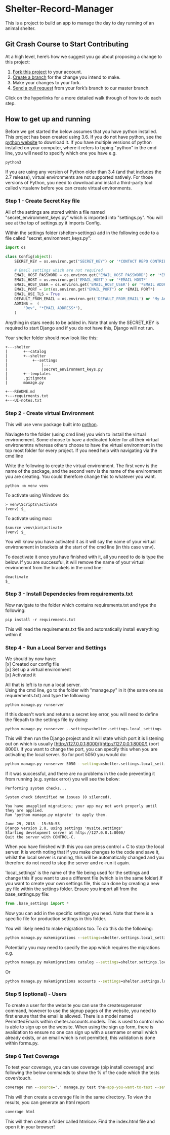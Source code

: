 # Shelter-Record-Manager
This is a project to build an app to manage the day to day running of an animal shelter.

## Git Crash Course to Start Contributing
At a high level, here’s how we suggest you go about proposing a change to this project:

1. [Fork this project](https://help.github.com/articles/fork-a-repo/) to your account.
2. [Create a branch](https://help.github.com/articles/creating-and-deleting-branches-within-your-repository) for the change you intend to make.
3. Make your changes to your fork.
4. [Send a pull request](https://help.github.com/articles/using-pull-requests/) from your fork’s branch to our master branch.

Click on the hyperlinks for a more detailed walk through of how to do each step.

## How to get up and running

Before we get started the below assumes that you have python installed. This project has been created using 3.6. If you do not have python, see the [python website](https://www.python.org/downloads/) to download it.
If you have multiple versions of python installed on your computer, where it refers to typing "python" in the cmd line, you will need to specify which one you have e.g.

``` shell
python3
```

If you are using any version of Python older than 3.4 (and that includes the 2.7 release), virtual environments are not supported natively. For those versions of Python, you need to download and install a third-party tool called virtualenv before you can create virtual environments.

### Step 1 - Create Secret Key file

All of the settings are stored within a file named "secret_environment_keys.py" which is imported into "settings.py". You will see at the top of settings.py it imports Config.

Within the settings folder (shelter>settings) add in the following code to a file called "secret_environment_keys.py":

``` python
import os

class Config(object):
    SECRET_KEY = os.environ.get("SECRET_KEY") or '*CONTACT REPO CONTRIBUTOR FOR THIS*'

    # Email settings which are not required
    EMAIL_HOST_PASSWORD = os.environ.get("EMAIL_HOST_PASSWORD") or '*EMAIL PASSWORD*'
    EMAIL_HOST = os.environ.get('EMAIL_HOST') or '*EMAIL HOST*'
    EMAIL_HOST_USER = os.environ.get('EMAIL_HOST_USER') or '*EMAIL ADDRESS*'
    EMAIL_PORT = int(os.environ.get("EMAIL_PORT") or *EMAIL PORT*)
    EMAIL_USE_TLS = True
    DEFAULT_FROM_EMAIL = os.environ.get('DEFAULT_FROM_EMAIL') or 'My Animal Shelter <*EMAIL ADDRESS*>'
    ADMINS =  (
        "Dev", "*EMAIL ADDRESS*"),
    )
```

Anything in stars needs to be added in. Note that only the SECRET_KEY is required to start Django and if you do not have this, Django will not run.

Your shelter folder should now look like this:

```
+---shelter
|       +--catalog
|       +--shelter
|           +--settings
|               |...
|               |secret_environment_keys.py
|       +--templates
|       .gitignote
|       manage.py

+---README.md
+---requirments.txt
+---UI-notes.txt
```

### Step 2 - Create virtual Environment

This will use venv package built into [python](https://docs.python.org/3/library/venv.html).

Naviagte to the folder (using cmd line) you wish to install the virtual environement. Some choose to have a dedicated folder for all their virtual environemtns whereas others choose to have the virtual environment in the top most folder for every project. If you need help with navigating via the cmd line

Write the following to create the virtual environment. The first venv is the name of the package, and the second venv is the name of the environment you are creating. You could therefore change this to whatever you want.

``` shell
python -m venv venv
```

To activate using Windows do:

``` shell
> venv\Scripts\activate
(venv) $_
```

To activate using mac:

``` shell
$source venv\bin\activate
(venv) $_
```

You will know you have activated it as it will say the name of your virtual environement in brackets at the start of the cmd line (in this case venv).

To deactivate it once you have finished with it, all you need to do is type the below. If you are successful, it will remove the name of your virtual environemnt from the brackets in the cmd line:

```shell
deactivate
$_
```

### Step 3 - Install Dependecies from requirements.txt

Now navigate to the folder which contains requirements.txt and type the following:

``` shell
pip install -r requirements.txt
```

This will read the requirements.txt file and automatically install everything within it

### Step 4 - Run a Local Server and Settings

We should by now have:  
[x] Created our config file  
[x] Set up a virtual environment  
[x] Activated it

All that is left is to run a local server.  
Using the cmd line, go to the folder with "manage.py" in it (the same one as requirements.txt) and type the following:

``` shell
python manage.py runserver
```

If this doesn't work and returns a secret key error, you will need to define the filepath to the settings file by doing:

``` shell
python manage.py runserver --settings=shelter.settings.local_settings
```


This will then run the Django project and it will state which port it is listening out on which is usually [http://127.0.0.1:8000/](http://127.0.0.1:8000/) (port 8000). If you want to change the port, you can specify this when you are activating the local server. So for port 5050 you would do:

``` cmd
python manage.py runserver 5050 --settings=shelter.settings.local_settings
```

If it was successful, and there are no problems in the code preventing it from running (e.g. syntax error) you will see the below:

```shell
Performing system checks...

System check identified no issues (0 silenced).

You have unapplied migrations; your app may not work properly until they are applied.
Run 'python manage.py migrate' to apply them.

June 29, 2018 - 15:50:53
Django version 2.0, using settings 'mysite.settings'
Starting development server at http://127.0.0.1:8000/
Quit the server with CONTROL-C.
```

When you have finished with this you can press control + C to stop the local server. It is worth noting that if you make changes to the code and save it, whilst the local server is running, this will be automatically changed and you therefore do not need to stop the server and re-run it again.

'local_settings' is the name of the file being used for the settings and change this if you want to use a different file (which is in the same folder).If you want to create your own settings file, this can done by creating a new .py file within the settings folder. Ensure you import all from the base_settings.py file:

```python
from .base_settings import *
```

Now you can add in the specific settings you need. Note that there is a specific file for production settings in this folder.

You will likely need to make migrations too. To do this do the following:

```cmd
python manage.py makemigrations --settings=shelter.settings.local_settings
```

Potentially you may need to specify the app which requires the migrations e.g.

```cmd
python manage.py makemigrations catalog --settings=shelter.settings.local_settings
```

Or

```cmd
python manage.py makemigrations accounts --settings=shelter.settings.local_settings
```

### Step 5 (optional) - Users

To create a user for the website you can use the createsuperuser command, however to use the signup pages of the website, you need to first ensure that the email is allowed. There is a model named PermittedEmails within shelter.accounts.models. This is used to control who is able to sign up on the website. When using the sign up form, there is avalidation to ensure no one can sign up with a username or email which already exists, or an email which is not permitted; this validation is done within forms.py.

### Step 6 Test Coverage

To test your coverage, you can use coverage (pip install coverage) and following the below commands to show the % of the code which the tests cover/touch.

```cmd
coverage run --source='.' manage.py test the-app-you-want-to-test --settings=shelter.settings.local_settings
```

This will then create a coverage file in the same directory. To view the results, you can generate an html report:

```cmd
coverage html
```

This will then create a folder called htmlcov. Find the index.html file and open it in your browser!